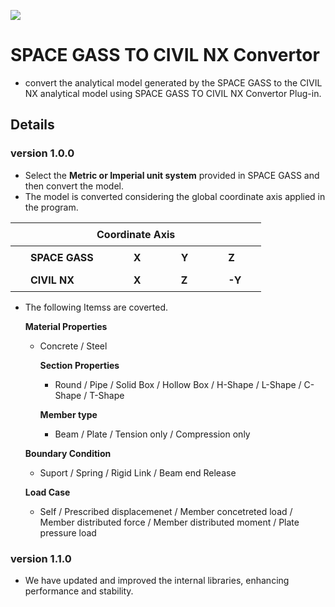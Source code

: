 ![](https://hubs.ly/Q02M_1Dh0)

# SPACE GASS TO CIVIL NX Convertor

- convert the analytical model generated by the SPACE GASS to the CIVIL NX analytical model using SPACE GASS TO CIVIL NX Convertor Plug-in.

## Details

### version 1.0.0

- Select the **Metric or Imperial unit system** provided in SPACE GASS and then convert the model.
- The model is converted considering the global coordinate axis applied in the program.

<table style="border-collapse: collapse; width: 100%;">
   <thead>
      <tr>
         <th colspan="4" style="padding: 8px 32px;"><strong>Coordinate Axis</strong></th>
      </tr>
   </thead>
   <tbody>
      <tr> 
         <td style="padding: 8px 32px;"><strong>SPACE GASS</strong></td> 
         <td style="padding: 8px 32px;"><strong>X</strong></td>
         <td style="padding: 8px 32px;"><strong>Y</strong></td>
         <td style="padding: 8px 32px;"><strong>Z</strong></td>
      </tr>    
      <tr>      
         <td style="padding: 8px 32px;"><strong>CIVIL NX</strong></td>
         <td style="padding: 8px 32px;"><strong>X</strong></td>
         <td style="padding: 8px 32px;"><strong>Z</strong></td>
         <td style="padding: 8px 32px;"><strong>-Y</strong></td>
      </tr>  
   </tbody>
</table>

- The following Itemss are coverted.

  **Material Properties**

  - Concrete / Steel

    **Section Properties**

    - Round / Pipe / Solid Box / Hollow Box / H-Shape / L-Shape / C-Shape / T-Shape

    **Member type**

    - Beam / Plate / Tension only / Compression only

  **Boundary Condition**

  - Suport / Spring / Rigid Link / Beam end Release

  **Load Case**

  - Self / Prescribed displacemenet / Member concetreted load / Member distributed force / Member distributed moment / Plate pressure load

### version 1.1.0

- We have updated and improved the internal libraries, enhancing performance and stability.
